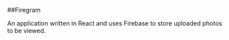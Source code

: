 ##Firegram

An application written in React and uses Firebase to store uploaded photos to be viewed.